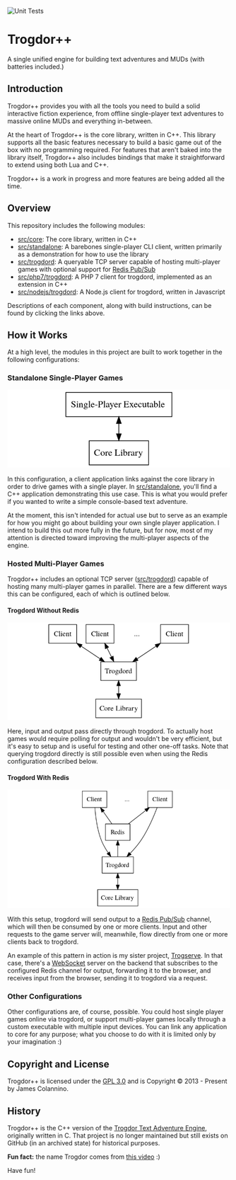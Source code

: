 ![Unit Tests](https://github.com/crankycyclops/trogdor-pp/workflows/Unit%20Tests/badge.svg)

# Trogdor++

A single unified engine for building text adventures and MUDs (with batteries included.)

## Introduction

Trogdor++ provides you with all the tools you need to build a solid interactive fiction experience, from offline single-player text adventures to massive online MUDs and everything in-between.

At the heart of Trogdor++ is the core library, written in C++. This library supports all the basic features necessary to build a basic game out of the box with no programming required. For features that aren't baked into the library itself, Trogdor++ also includes bindings that make it straightforward to extend using both Lua and C++.

Trogdor++ is a work in progress and more features are being added all the time.

## Overview

This repository includes the following modules:

* [src/core](src/core/README.md): The core library, written in C++
* [src/standalone](src/standalone/README.md): A barebones single-player CLI client, written primarily as a demonstration for how to use the library
* [src/trogdord](src/trogdord/README.md): A queryable TCP server capable of hosting multi-player games with optional support for [Redis Pub/Sub](https://redis.io/topics/pubsub)
* [src/php7/trogdord](src/php7/trogdord/README.md): A PHP 7 client for trogdord, implemented as an extension in C++
* [src/nodejs/trogdord](src/nodejs/trogdord/README.md): A Node.js client for trogdord, written in Javascript

Descriptions of each component, along with build instructions, can be found by clicking the links above.

## How it Works

At a high level, the modules in this project are built to work together in the following configurations:

### Standalone Single-Player Games

![Single-Player Configuration](./docs/img/how-it-works/single-player.png)

In this configuration, a client application links against the core library in order to drive games with a single player. In [src/standalone](src/standalone/README.md), you'll find a C++ application demonstrating this use case. This is what you would prefer if you wanted to write a simple console-based text adventure.

At the moment, this isn't intended for actual use but to serve as an example for how you might go about building your own single player application. I intend to build this out more fully in the future, but for now, most of my attention is directed toward improving the multi-player aspects of the engine.

### Hosted Multi-Player Games

Trogdor++ includes an optional TCP server ([src/trogdord](src/trogdord/README.md)) capable of hosting many multi-player games in parallel. There are a few different ways this can be configured, each of which is outlined below.

#### Trogdord Without Redis

![Multi-Player Configuration Without Redis](./docs/img/how-it-works/multi-player-no-redis.png)

Here, input and output pass directly through trogdord. To actually host games would require polling for output and wouldn't be very efficient, but it's easy to setup and is useful for testing and other one-off tasks. Note that querying trogdord directly is still possible even when using the Redis configuration described below.

#### Trogdord With Redis

![Multi-Player Configuration With Redis](./docs/img/how-it-works/multi-player-redis.png)

With this setup, trogdord will send output to a [Redis Pub/Sub](https://redis.io/topics/pubsub) channel, which will then be consumed by one or more clients. Input and other requests to the game server will, meanwhile, flow directly from one or more clients back to trogdord.

An example of this pattern in action is my sister project, [Trogserve](https://github.com/crankycyclops/trogserve). In that case, there's a [WebSocket](https://developer.mozilla.org/en-US/docs/Web/API/WebSockets_API) server on the backend that subscribes to the configured Redis channel for output, forwarding it to the browser, and receives input from the browser, sending it to trogdord via a request.

### Other Configurations

Other configurations are, of course, possible. You could host single player games online via trogdord, or support multi-player games locally through a custom executable with multiple input devices. You can link any application to core for any purpose; what you choose to do with it is limited only by your imagination :)

## Copyright and License

Trogdor++ is licensed under the [GPL 3.0](https://www.gnu.org/licenses/gpl-3.0.en.html) and is Copyright © 2013 - Present by James Colannino.

## History

Trogdor++ is the C++ version of the [Trogdor Text Adventure Engine](https://github.com/crankycyclops/trogdor "Trogdor Text Adventure Engine"), originally written in C.  That project is no longer maintained but still exists on GitHub (in an archived state) for historical purposes.

**Fun fact:** the name Trogdor comes from [this video](https://www.youtube.com/watch?v=90X5NJleYJQ) :)

Have fun!